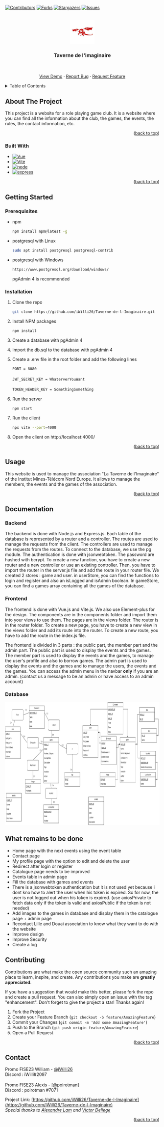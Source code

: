 <a name="readme-top"></a>

[![Contributors][contributors-shield]][contributors-url]
[![Forks][forks-shield]][forks-url]
[![Stargazers][stars-shield]][stars-url]
[![Issues][issues-shield]][issues-url]

<!-- PROJECT LOGO -->
<br />
<div align="center">
  <a href="https://github.com/iWilli26/Taverne-de-l-Imaginaire">
    <img src="src\assets\dragon.jpg" alt="Logo" width="80" height="80">
  </a>

<h3 align="center">Taverne de l'imaginaire</h3>

  <p align="center">
    <br />
    <br />
    <a href="https://github.com/iWilli26/Taverne-de-l-Imaginaire">View Demo</a>
    ·
    <a href="https://github.com/iWilli26/Taverne-de-l-Imaginaire/issues">Report Bug</a>
    ·
    <a href="https://github.com/iWilli26/Taverne-de-l-Imaginaire/issues">Request Feature</a>
  </p>
</div>

<!-- TABLE OF CONTENTS -->
<details>
  <summary>Table of Contents</summary>
  <ol>
    <li>
      <a href="#about-the-project">About The Project</a>
      <ul>
        <li><a href="#built-with">Built With</a></li>
      </ul>
    </li>
    <li>
      <a href="#getting-started">Getting Started</a>
      <ul>
        <li><a href="#prerequisites">Prerequisites</a></li>
        <li><a href="#installation">Installation</a></li>
      </ul>
    </li>
    <li><a href="#usage">Usage</a></li>
    <li><a href="#documentation">Documentation</a></li>
    <li><a href="#contributing">Contributing</a></li>
    <li><a href="#contact">Contact</a></li>
  </ol>
</details>

<!-- ABOUT THE PROJECT -->

## About The Project

This project is a website for a role playing game club. It is a website where you can find all the information about the club, the games, the events, the rules, the contact information, etc.

<p align="right">(<a href="#readme-top">back to top</a>)</p>

### Built With

-   [![Vue][vue.js]][vue-url]
-   [![Vite][vite.js]][vite-url]
-   [![node][node.js]][node-url]
-   [![express][express.js]][express-url]

<p align="right">(<a href="#readme-top">back to top</a>)</p>

<!-- GETTING STARTED -->

## Getting Started

### Prerequisites

-   npm
    ```sh
    npm install npm@latest -g
    ```
-   postgresql with Linux
    ```sh
    sudo apt install postgresql postgresql-contrib
    ```
-   postgresql with Windows
    ```sh
    https://www.postgresql.org/download/windows/
    ```
    pgAdmin 4 is recommended

### Installation

1. Clone the repo
    ```sh
    git clone https://github.com/iWilli26/Taverne-de-l-Imaginaire.git
    ```
2. Install NPM packages
    ```sh
    npm install
    ```
3. Create a database with pgAdmin 4
4. Import the db.sql to the database with pgAdmin 4
5. Create a .env file in the root folder and add the following lines

    ```sh
    PORT = 8080

    JWT_SECRET_KEY = WhaterverYouWant

    TOKEN_HEADER_KEY = SomethingSomething
    ```

6. Run the server
    ```sh
    npm start
    ```
7. Run the client
    ```sh
    npx vite --port=4000
    ```
8. Open the client on http://localhost:4000/

<p align="right">(<a href="#readme-top">back to top</a>)</p>

<!-- USAGE EXAMPLES -->

## Usage

This website is used to manage the association "La Taverne de l'Imaginaire" of the Institut Mines-Télécom Nord Europe. It allows to manage the members, the events and the games of the association.

<p align="right">(<a href="#readme-top">back to top</a>)</p>

## Documentation

### Backend

The backend is done with Node.js and Express.js. Each table of the database is represented by a router and a controller. The routes are used to manage the requests from the client. The controllers are used to manage the requests from the routes. To connect to the database, we use the pg module. The authentication is done with jsonwebtoken. The password are hashed with bcrypt. To create a new function, you have to create a new router and a new controller or use an existing controller. Then, you have to import the router in the server.js file and add the route in your router file.
We created 2 stores : game and user. in userStore, you can find the functions to login and register and also an isLogged and isAdmin boolean. In gameStore, you can find a games array containing all the games of the database.

### Frontend

The frontend is done with Vue.js and Vite.js. We also use Element-plus for the design. The components are in the components folder and import them into your views to use them. The pages are in the views folder. The router is in the router folder. To create a new page, you have to create a new view in the views folder and add its route into the router. To create a new route, you have to add the route in the index.js file.

The frontend is divided in 3 parts : the public part, the member part and the admin part. The public part is used to display the events and the games. The member part is used to display the events and the games, to manage the user's profile and also to borrow games. The admin part is used to display the events and the games and to manage the users, the events and the games. You can access the admin menu in the navbar **only** if you are an admin. (contact us a message to be an admin or have access to an admin account)

### Database

<img src="public\MCD_MLD.drawio.png" alt="Database" width="800" height="400">

## What remains to be done

-   Home page with the next events using the event table
-   Contact page
-   My profile page with the option to edit and delete the user
-   Redirect after login or register
-   Catalogue page needs to be improved
-   Events table in admin page
-   Fill the database with games and events
-   There is a jsonwebtoken authentication but it is not used yet because i dont kno how to alert the user when his token is expired. So for now, the user is not logged out when his token is expired. (use axiosPrivate to fetch data only if the token is valid and axiosPublic if the token is not needed)
-   Add images to the games in database and display them in the catalogue page + admin page
-   Recontact Lille and Douai association to know what they want to do with the website
-   Improve design
-   Improve Security
-   Create a log

## Contributing

Contributions are what make the open source community such an amazing place to learn, inspire, and create. Any contributions you make are **greatly appreciated**.

If you have a suggestion that would make this better, please fork the repo and create a pull request. You can also simply open an issue with the tag "enhancement".
Don't forget to give the project a star! Thanks again!

1. Fork the Project
2. Create your Feature Branch (`git checkout -b feature/AmazingFeature`)
3. Commit your Changes (`git commit -m 'Add some AmazingFeature'`)
4. Push to the Branch (`git push origin feature/AmazingFeature`)
5. Open a Pull Request

<p align="right">(<a href="#readme-top">back to top</a>)</p>

<!-- CONTACT -->

## Contact

Promo FISE23 William - [@iWilli26](https://twitter.com/willi_ng)
<br />
Discord : iWilli#2097
<br />
<br />
Promo FISE23 Alexis - [@poirotman]
<br />
Discord : poirotman
#7071

Project Link: [https://github.com/iWilli26/Taverne-de-l-Imaginaire](https://github.com/iWilli26/Taverne-de-l-Imaginaire)
<br />
_Special thanks to [Alexandre Lam](https://github.com/alexandrelam) and [Victor Deliege](https://github.com/Meltical)_

<p align="right">(<a href="#readme-top">back to top</a>)</p>

<!-- MARKDOWN LINKS & IMAGES -->
<!-- https://www.markdownguide.org/basic-syntax/#reference-style-links -->

[contributors-shield]: https://img.shields.io/github/contributors/iWilli26/Taverne-de-l-Imaginaire.svg?style=for-the-badge
[contributors-url]: https://github.com/iWilli26/Taverne-de-l-Imaginaire/graphs/contributors
[forks-shield]: https://img.shields.io/github/forks/iWilli26/Taverne-de-l-Imaginaire.svg?style=for-the-badge
[forks-url]: https://github.com/iWilli26/Taverne-de-l-Imaginaire/network/members
[stars-shield]: https://img.shields.io/github/stars/iWilli26/Taverne-de-l-Imaginaire.svg?style=for-the-badge
[stars-url]: https://github.com/iWilli26/Taverne-de-l-Imaginaire/stargazers
[issues-shield]: https://img.shields.io/github/issues/iWilli26/Taverne-de-l-Imaginaire.svg?style=for-the-badge
[issues-url]: https://github.com/iWilli26/Taverne-de-l-Imaginaire/issues
[license-shield]: https://img.shields.io/github/license/iWilli26/Taverne-de-l-Imaginaire.svg?style=for-the-badge
[license-url]: https://github.com/iWilli26/Taverne-de-l-Imaginaire/blob/master/LICENSE.txt
[linkedin-shield]: https://img.shields.io/badge/-LinkedIn-black.svg?style=for-the-badge&logo=linkedin&colorB=555
[linkedin-url]: https://linkedin.com/in/linkedin_username
[product-screenshot]: images/screenshot.png
[vue.js]: https://img.shields.io/badge/Vue.js-35495E?style=for-the-badge&logo=vuedotjs&logoColor=4FC08D
[vue-url]: https://vuejs.org/
[vite.js]: https://img.shields.io/badge/Vite-646CFF?style=for-the-badge&logo=vite&logoColor=white
[vite-url]: https://vitejs.dev/
[node.js]: https://img.shields.io/badge/Node.js-339933?style=for-the-badge&logo=nodedotjs&logoColor=white
[node-url]: https://nodejs.org
[express.js]: https://img.shields.io/badge/Express.js-000000?style=for-the-badge&logo=express&logoColor=white
[express-url]: https://expressjs.com
